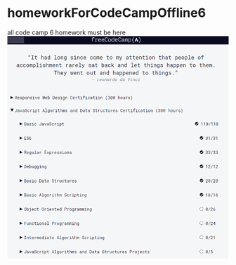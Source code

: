 # homeworkForCodeCampOffline6
all code camp 6 homework must be here
![Image of FreeCodeCamp](Screenshot_91.png)